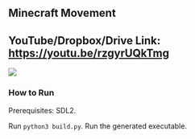 ## Minecraft Movement

## YouTube/Dropbox/Drive Link: https://youtu.be/rzgyrUQkTmg

<img src="./part1/media/header.png">

### How to Run
Prerequisites: SDL2.  

Run `python3 build.py`.
Run the generated executable.